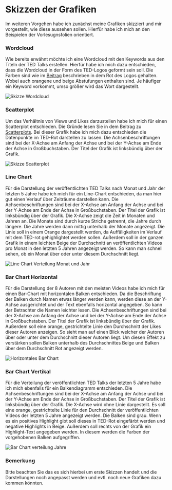 # Skizzen der Grafiken
Im weiteren Vorgehen habe ich zunächst meine Grafiken skizziert und mir vorgestellt, wie diese aussehen sollen. Hierfür habe ich mich an den Beispielen der Vorlesugnsfolien orientiert. 

### Wordcloud
Wie bereits erwähnt möchte ich eine Wordcloud mit den Keywords aus den Titeln der TED Talks erstellen. Hierfür habe ich mich dazu entschieden, dass die Wordcloud in der Form des TED-Logos geformt sein soll. Die Farben sind wie im [Beitrag](Corporate_Design.md) beschrieben in dem Rot des Logos gehalten. Wobei auch orangene und beige Abstufungen enthalten sind. Je häufiger ein Keyword vorkommt, umso größer wird das Wort dargestellt. 

![Skizze Wordcloud](./images/Keywords.png)


### Scatterplot 
Um das Verhältnis von Views und Likes darzustellen habe ich mich für einen Scatterplot entschieden. Die Gründe lesen Sie in dem Beitrag zu [Scatterplots](Scatterplot.md). Bei dieser Grafik habe ich mich dazu entschieden die Datenpunkte im TED-Rot darstellen zu lassen. Die Achsenbeschriftungen sind bei der X-Achse am Anfang der Achse und bei der Y-Achse am Ende der Achse in Großbuchstaben. Der Titel der Grafik ist linksbündig über der Grafik. 

![Skizze Scatterplot](./images/korrelation.png)


### Line Chart
Für die Darstellung der veröffentlichten TED Talks nach Monat und Jahr der letzten 5 Jahre habe ich mich für ein Line-Chart entschieden, da man hier gut einen Verlauf über Zeiträume darstellen kann. Die Achsenbeschriftungen sind bei der X-Achse am Anfang der Achse und bei der Y-Achse am Ende der Achse in Großbuchstaben. Der Titel der Grafik ist linksbündig über der Grafik. Die X-Achse zeigt die Zeit in Monaten und Jahren an. Die Monate sind durch kurze Striche getrennt, die Jahre durch längere. Die Jahre werden dann mittig unterhalb der Monate angezeigt. Die Linie soll in einem Orange dargestellt werden, da Auffäligkeiten im Verlauf mit dem TED-rot gehighlightet werden sollen. Außerdem soll in der ganzen Grafik in einem leichten Beige der Durchschnitt an veröffentlichten Videos pro Monat in den letzten 5 Jahren angezeigt werden. So kann man schnell sehen, ob ein Monat über oder unter diesem Durchschnitt liegt. 

![Line Chart Verteilung Monat und Jahr](./images/videos_monat_und_jahr.png)


### Bar Chart Horizontal
Für die Darstellung der 8 Autoren mit den meisten Videos habe ich mich für einen Bar-Chart mit horizontalen Balken entschieden. Da die Beschriftung der Balken durch Namen etwas länger werden kann, werden diese an der Y-Achse ausgerichtet und der Text ebenfalls horizontal angegeben. So kann der Betrachter die Namen leichter lesen. Die Achsenbeschriftungen sind bei der X-Achse am Anfang der Achse und bei der Y-Achse am Ende der Achse in Großbuchstaben. Der Titel der Grafik ist linksbündig über der Grafik. Außerdem soll eine orange, gestrichtelte Linie den Durchschnitt der Likes dieser Autoren anzeigen. So sieht man auf einen Blick welcher der Autoren über oder unter dem Durchschnitt dieser Autoren liegt. Um diesen Effekt zu verstärken sollen Balken unterhalb des Durchschnittes Beige und Balken über dem Durchschnitt Rot angezeigt werden.  

![Horizontales Bar Chart](./images/top_autoren.png)


### Bar Chart Vertikal 
Für die Verteilung der veröffentlichten TED Talks der letzten 5 Jahre habe ich mich ebenfalls für ein Balkendiagramm entschieden. Die Achsenbeschriftungen sind bei der X-Achse am Anfang der Achse und bei der Y-Achse am Ende der Achse in Großbuchstaben. Der Titel der Grafik ist linksbündig über der Grafik. Die X-Achse wird ohne Linie dargestellt. Es soll eine orange, gestrichtelte Linie für den Durchschnitt der veröffentlichten Videos der letzten 5 Jahre angezeigt werden. Die Balken sind grau. Wenn es ein positives Highlight gibt soll dieses in TED-Rot eingefärbt werden und negative Highlights in Beige. Außerdem soll rechts von der Grafik ein Highlight-Text angegeben werden. In diesem werden die Farben der vorgehobenen Balken aufgegriffen. 

![Bar Chart verteilung Jahre](./images/videos_jahre.jpeg)


### Bemerkung
Bitte beachten Sie das es sich hierbei um erste Skizzen handelt und die Darstellungen noch angepasst werden und evtl. noch neue Grafiken dazu kommen könnten. 